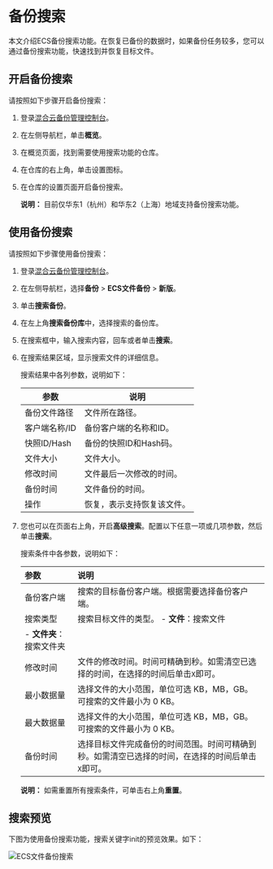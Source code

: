 # 备份搜索

本文介绍ECS备份搜索功能。在恢复已备份的数据时，如果备份任务较多，您可以通过备份搜索功能，快速找到并恢复目标文件。

## 开启备份搜索

请按照如下步骤开启备份搜索：

1.  登录[混合云备份管理控制台](https://hbr.console.aliyun.com)。

2.  在左侧导航栏，单击**概览**。

3.  在概览页面，找到需要使用搜索功能的仓库。

4.  在仓库的右上角，单击设置图标。

5.  在仓库的设置页面开启备份搜索。

    **说明：** 目前仅华东1（杭州）和华东2（上海）地域支持备份搜索功能。


## 使用备份搜索

请按照如下步骤使用备份搜索：

1.  登录[混合云备份管理控制台](https://hbr.console.aliyun.com)。

2.  在左侧导航栏，选择**备份** \> **ECS文件备份** \> **新版**。

3.  单击**搜索备份**。

4.  在左上角**搜索备份库**中，选择搜索的备份库。

5.  在搜索框中，输入搜索内容，回车或者单击**搜索**。

6.  在搜索结果区域，显示搜索文件的详细信息。

    搜索结果中各列参数，说明如下：

    |参数|说明|
    |--|--|
    |备份文件路径|文件所在路径。|
    |客户端名称/ID|备份客户端的名称和ID。|
    |快照ID/Hash|备份的快照ID和Hash码。|
    |文件大小|文件大小。|
    |修改时间|文件最后一次修改的时间。|
    |备份时间|文件备份的时间。|
    |操作|恢复，表示支持恢复该文件。|

7.  您也可以在页面右上角，开启**高级搜索**。配置以下任意一项或几项参数，然后单击**搜索**。

    搜索条件中各参数，说明如下：

    |参数|说明|
    |:-|:-|
    |备份客户端|搜索的目标备份客户端。根据需要选择备份客户端。|
    |搜索类型|搜索目标文件的类型。    -   **文件**：搜索文件
    -   **文件夹**：搜索文件夹 |
    |修改时间|文件的修改时间。时间可精确到秒。如需清空已选择的时间，在选择的时间后单击`X`即可。|
    |最小数据量|选择文件的大小范围，单位可选 KB，MB，GB。可搜索的文件最小为 0 KB。|
    |最大数据量|选择文件的大小范围，单位可选 KB，MB，GB。可搜索的文件最小为 0 KB。|
    |备份时间|选择目标文件完成备份的时间范围。时间可精确到秒。如需清空已选择的时间，在选择的时间后单击`X`即可。|

    **说明：** 如需重置所有搜索条件，可单击右上角**重置**。


## 搜索预览

下图为使用备份搜索功能，搜索关键字init的预览效果。如下：

![ECS文件备份搜索](https://static-aliyun-doc.oss-accelerate.aliyuncs.com/assets/img/zh-CN/3632178061/p205029.png)

